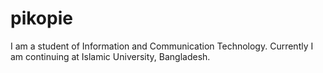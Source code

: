 # pikopie
I am a student of Information and Communication Technology. Currently I am continuing at Islamic University, Bangladesh.
